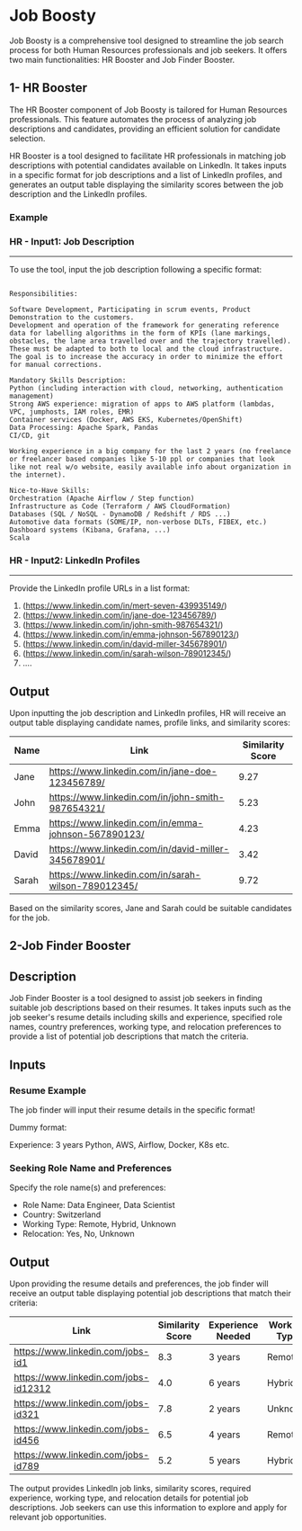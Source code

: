 
# Job Boosty

Job Boosty is a comprehensive tool designed to streamline the job search process for both Human Resources professionals and job seekers. It offers two main functionalities: HR Booster and Job Finder Booster.

## 1- HR Booster

The HR Booster component of Job Boosty is tailored for Human Resources professionals. This feature automates the process of analyzing job descriptions and candidates, providing an efficient solution for candidate selection. 

HR Booster is a tool designed to facilitate HR professionals in matching job descriptions with potential candidates available on LinkedIn. It takes inputs in a specific format for job descriptions and a list of LinkedIn profiles, and generates an output table displaying the similarity scores between the job description and the LinkedIn profiles.

### Example

### HR - Input1: Job Description
---

To use the tool, input the job description following a specific format:

```

Responsibilities:

Software Development, Participating in scrum events, Product Demonstration to the customers.
Development and operation of the framework for generating reference data for labelling algorithms in the form of KPIs (lane markings, obstacles, the lane area travelled over and the trajectory travelled). These must be adapted to both to local and the cloud infrastructure. The goal is to increase the accuracy in order to minimize the effort for manual corrections.

Mandatory Skills Description:
Python (including interaction with cloud, networking, authentication management)
Strong AWS experience: migration of apps to AWS platform (lambdas, VPC, jumphosts, IAM roles, EMR)
Container services (Docker, AWS EKS, Kubernetes/OpenShift)
Data Processing: Apache Spark, Pandas
CI/CD, git

Working experience in a big company for the last 2 years (no freelance or freelancer based companies like 5-10 ppl or companies that look like not real w/o website, easily available info about organization in the internet).

Nice-to-Have Skills:
Orchestration (Apache Airflow / Step function)
Infrastructure as Code (Terraform / AWS CloudFormation)
Databases (SQL / NoSQL - DynamoDB / Redshift / RDS ...)
Automotive data formats (SOME/IP, non-verbose DLTs, FIBEX, etc.)
Dashboard systems (Kibana, Grafana, ...)
Scala
```



### HR - Input2: LinkedIn Profiles
---


Provide the LinkedIn profile URLs in a list format:

1. (https://www.linkedin.com/in/mert-seven-439935149/)
2. (https://www.linkedin.com/in/jane-doe-123456789/)
3. (https://www.linkedin.com/in/john-smith-987654321/)
4. (https://www.linkedin.com/in/emma-johnson-567890123/)
5. (https://www.linkedin.com/in/david-miller-345678901/)
6. (https://www.linkedin.com/in/sarah-wilson-789012345/)
7. ....

## Output

Upon inputting the job description and LinkedIn profiles, HR will receive an output table displaying candidate names, profile links, and similarity scores:

| Name  | Link                                               | Similarity Score |
|-------|----------------------------------------------------|------------------|
| Jane  | https://www.linkedin.com/in/jane-doe-123456789/    | 9.27             |
| John  | https://www.linkedin.com/in/john-smith-987654321/  | 5.23             |
| Emma  | https://www.linkedin.com/in/emma-johnson-567890123/| 4.23             |
| David | https://www.linkedin.com/in/david-miller-345678901/| 3.42             |
| Sarah | https://www.linkedin.com/in/sarah-wilson-789012345/| 9.72             |

Based on the similarity scores, Jane and Sarah could be suitable candidates for the job.





## 2-Job Finder Booster

## Description

Job Finder Booster is a tool designed to assist job seekers in finding suitable job descriptions based on their resumes. It takes inputs such as the job seeker's resume details including skills and experience, specified role names, country preferences, working type, and relocation preferences to provide a list of potential job descriptions that match the criteria.

## Inputs

### Resume Example

The job finder will input their resume details in the specific format!

Dummy format:


Experience: 3 years
Python, AWS, Airflow, Docker, K8s etc.




### Seeking Role Name and Preferences

Specify the role name(s) and preferences:

- Role Name: Data Engineer, Data Scientist
- Country: Switzerland
- Working Type: Remote, Hybrid, Unknown
- Relocation: Yes, No, Unknown

## Output

Upon providing the resume details and preferences, the job finder will receive an output table displaying potential job descriptions that match their criteria:

| Link                                  | Similarity Score | Experience Needed | Working Type | Relocation |
|---------------------------------------|------------------|-------------------|--------------|------------|
| https://www.linkedin.com/jobs-id1     | 8.3              | 3 years           | Remote       | Yes        |
| https://www.linkedin.com/jobs-id12312 | 4.0              | 6 years           | Hybrid       | No         |
| https://www.linkedin.com/jobs-id321   | 7.8              | 2 years           | Unknown      | Unknown    |
| https://www.linkedin.com/jobs-id456   | 6.5              | 4 years           | Remote       | Yes        |
| https://www.linkedin.com/jobs-id789   | 5.2              | 5 years           | Hybrid       | Unknown    |

The output provides LinkedIn job links, similarity scores, required experience, working type, and relocation details for potential job descriptions. Job seekers can use this information to explore and apply for relevant job opportunities.
